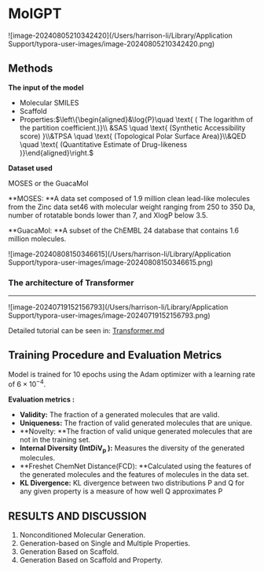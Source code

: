 # MolGPT

![image-20240805210342420](/Users/harrison-li/Library/Application Support/typora-user-images/image-20240805210342420.png)

## Methods

**The input of the model**

- Molecular SMILES 
- Scaffold 
- Properties:$\left\{\begin{aligned}&\log{P}\quad \text{ ( The logarithm of the partition coefficient.)}\\
  &SAS \quad \text{ (Synthetic Accessibility score) }\\&TPSA \quad \text{ (Topological Polar Surface Area)}\\&QED \quad \text{ (Quantitative Estimate of Drug-likeness )}\end{aligned}\right.$



**Dataset used**

MOSES or the GuacaMol

**MOSES: **A data set composed of 1.9 million clean lead-like molecules from the Zinc data set46 with molecular weight ranging from 250 to 350 Da, number of rotatable bonds lower than 7, and XlogP below 3.5.

**GuacaMol: **A subset of the ChEMBL 24 database that contains 1.6 million molecules. 

![image-20240808150346615](/Users/harrison-li/Library/Application Support/typora-user-images/image-20240808150346615.png)

### The architecture of Transformer

****

![image-20240719152156793](/Users/harrison-li/Library/Application Support/typora-user-images/image-20240719152156793.png)

Detailed tutorial can be seen in:  [Transformer.md](../ML/Transformer.md)  

## Training Procedure and Evaluation Metrics

Model is trained for 10 epochs using the Adam optimizer with a learning rate of $6 × 10^{−4}$.

**Evaluation metrics :**

- **Validity:** The fraction of a generated molecules that are valid.
- **Uniqueness:** The fraction of valid generated molecules that are unique.
- **Novelty: **The fraction of valid unique generated molecules that are not in the training set. 
- **Internal Diversity ($\mathbf{IntDiV_p}$ ):** Measures the diversity of the generated molecules.
- **Freshet ChemNet Distance(FCD): **Calculated using the features of the generated molecules and the features of molecules in the data set.
- **KL Divergence:** KL divergence between two distributions P and Q for any given property is a measure of how well Q approximates P

## RESULTS AND DISCUSSION

1. Nonconditioned Molecular Generation.
2. Generation-based on Single and Multiple Properties.
3. Generation Based on Scaffold.
4. Generation Based on Scaffold and Property. 
